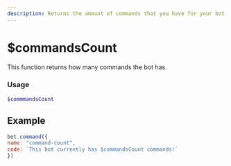 ```yaml
---
description: Returns the amount of commands that you have for your bot
---
```


# $commandsCount

This function returns how many commands the bot has.

### Usage
```php
$commmandsCount
```

## Example

```javascript
bot.command({
name: "command-count",
code: `This bot currently has $commandsCount commands!`
})
```

